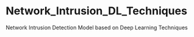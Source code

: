 # Network_Intrusion_DL_Techniques
Network Intrusion Detection Model based on Deep Learning Techniques
